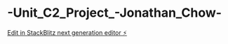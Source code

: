# -Unit_C2_Project_-Jonathan_Chow-

[Edit in StackBlitz next generation editor ⚡️](https://stackblitz.com/~/github.com/JCC-netizen/-Unit_C2_Project_-Jonathan_Chow-)